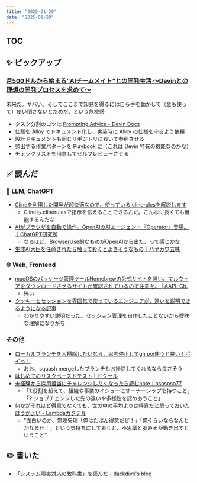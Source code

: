 ```yaml
---
title: "2025-01-29"
date: "2025-01-29"
---
```




## TOC

## ✨ ピックアップ

### [月500ドルから始まる“AIチームメイト”との開発生活 〜Devinとの理想の開発プロセスを求めて〜](https://zenn.dev/loglass/articles/2d48f39c3e6424)

未来だ。ヤバい。そしてここまで知見を得るには自ら手を動かして（金も使って）使い倒さないとだめだ、という危機感

- タスク分割のコツは [Prompting Advice - Devin Docs](https://docs.devin.ai/learn-about-devin/prompting)
- 仕様を Alloy でドキュメント化し、実装時に Alloy の仕様を守るよう依頼
- 設計ドキュメントも同じリポジトリにおいて参照させる
- 頻出する作業パターンを Playbook に（これは Devin 特有の機能なのかな）
- チェックリストを用意してセルフレビューさせる

## ✅ 読んだ

<!-- 📝 : 下の方に内容メモあり -->

### 🧠 LLM, ChatGPT

- [Clineを利用した開発が超快適なので、使っている.clinerulesを解説します](https://zenn.dev/berry_blog/articles/c72564d4d89926)
  - Clineも.clinerulesで指示を伝えることできるんだ。こんなに長くても機能するんだな
- [AIがブラウザを自動で操作。OpenAIのAIエージェント『Operator』登場。｜ChatGPT研究所](https://chatgpt-lab.com/n/nd95edba8b8a3?sub_rt=share_b&gs=b776c7482087)
  - なるほど、BrowserUse的なものがOpenAIから出た、って感じかな
- [生成AI大臣を任命されたら触っておくとよさそうなもの｜ハヤカワ五味](https://note.com/hayakawagomi/n/nf413f3d82980)

<!-- ### ☁︎ Salesforce -->


### 🌐 Web, Frontend

- [macOSのパッケージ管理ツールHomebrewの公式サイトを装い、マルウェアをダウンロードさせるサイトが確認されているので注意を。 | AAPL Ch.](https://applech2.com/archives/20250120-homebrew-for-mac-scam-site.html)
  - 怖い
- [クッキーとセッションを雰囲気で使っているエンジニアが、違いを説明できるようになる記事](https://zenn.dev/collabostyle/articles/8949e8db686263)
  - わかりやすい説明だった。セッション管理を自作したことないから曖昧な理解になりがち

<!-- ### 🦀 Rust, WebAssembly -->


<!-- ### 💻 Computer Science -->



<!-- ### 🤝 スクラム・組織 -->


<!-- ### CRE (Customer Reliability Engineering) -->


<!-- ### 生活 -->


### その他

- [ローカルブランチを大掃除したいなら、思考停止してgh poi使うと良い！ポイっ！](https://zenn.dev/levtech/articles/ddf78c5f6dc00e)
  - おお、squash mergeしたブランチもお掃除してくれるなら良さそう
- [はじめてのリスクベースドテスト | ドクセル](https://www.docswell.com/s/makotookano/5YD8V4-2024-12-20-113402)
- [未経験から採用担当にチャレンジしたくなったら読むnote｜osososo77](https://note.com/osososo77/n/n666a01d5c651)
  - 「1.役割を超えて、組織や事業のイシューにオーナーシップを持つこと」 「2.ジョブチェンジした先の違いや多様性を認めあうこと」
- [何かがそれほど得意でなくても、世の中の平均よりは得意だと思っておいたほうがよい - Lambdaカクテル](https://blog.3qe.us/entry/2025/01/15/194843)
  - "面白いのが、無理矢理「俺はたぶん得意だぜ！」「俺くらいならなんとかなるぜ！」という気持ちにしておくと、不思議と脳みそが動き出すということ"

## ✏️ 書いた

- [「システム障害対応の教科書」を読んだ - dackdive's blog](https://dackdive.hateblo.jp/entry/2025/01/28/093000)

<!-- ## 🗑 Stale -->

<!-- ## 📝 読んだ記事のメモ -->
